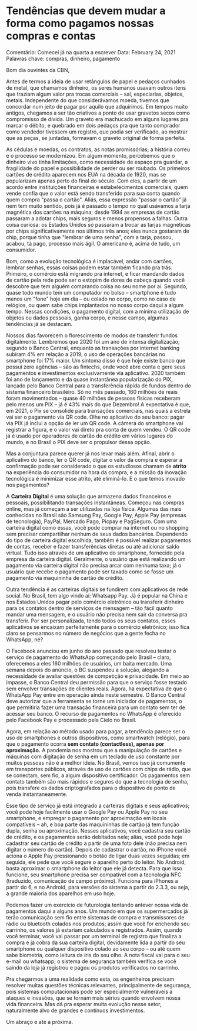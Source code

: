 # Tendências que devem mudar a forma como pagamos nossas compras e contas

Comentário: Comecei já na quarta a escrever
Data: February 24, 2021
Palavras chave: compras, dinheiro, pagamento

Bom dia ouvintes da CBN,

Antes de termos a ideia de usar retângulos de papel e pedaços cunhados de metal, que chamamos dinheiro, os seres humanos usavam outros itens que traziam algum valor pra trocas comerciais – sal, especiarias, objetos, metais. Independente do que considerávamos moeda, tivemos que concordar num jeito de pagar por aquilo que adquirimos. Em tempos muito antigos, chegamos a ser tão criativos a ponto de usar gravetos secos como compromisso de dívida. Um graveto era machucado em alguns lugares pra marcar o débito, e quebrado em dois pedaços pra que tanto comprador como vendedor tivessem um registro, que podia ser verificado, ao mostrar que as peças, se juntadas, formavam o graveto original de forma perfeita.

As cédulas e moedas, os contratos, as notas promissórias; a história correu e o processo se modernizou. Em algum momento, percebemos que o dinheiro vivo tinha limitações, como necessidade de espaço pra guardar, a fragilidade do papel e possibilidade de perder ou ser roubado. Os primeiros cartões de crédito aparecem nos EUA na década de 1920, mas se popularizam apenas perto do final do século. Com eles, a partir de um acordo entre instituições financeiras e estabelecimentos comerciais, quem vende confia que o valor está sendo transferido para sua conta quando quem compra "passa o cartão". Aliás, essa expressão "passar o cartão" já nem tem muito sentido, pois já é passado o tempo no qual usávamos a tarja magnética dos cartões na máquina; desde 1994 as empresas de cartão passaram a adotar chips, mais seguros e menos propensos a falhas. Outra coisa curiosa: os Estados Unidos só passaram a trocar as tarjas magnéticas por chips significativamente nos últimos três anos; eles nunca gostaram de chip, porque tinha que "lembrar de uma senha", com a tarja, passou, acabou, tá pago, processo mais ágil. O americano é, acima de tudo, um consumidor.

Bom, como a evolução tecnológica é implacável, andar com cartões, lembrar senhas, essas coisas podem estar também ficando pra trás. Primeiro, o comércio está migrando pra internet, e ficar mandando dados de cartão pela rede pode ser o estopim de dores de cabeça quando você descobre que tem alguém comprando coisa no seu nome por aí. Segundo, quase todo mundo tem um computador no bolso – smartphone é tudo menos um "fone" hoje em dia – ou colado no corpo, como no caso de relógios, ou quem sabe chips implantados no nosso corpo daqui a algum tempo. Nessas condições, o pagamento digital, com a mínima utilização de objetos ou dados pessoais, ganha corpo, e nesse campo, algumas tendências já se destacam.

Nossos dias favorecem o florescimento de modos de transferir fundos digitalmente. Lembremos que 2020 foi um ano de intensa digitalização; segundo o Banco Central, enquanto as transações por internet banking subiram 4% em relação a 2019, o uso de operações bancárias no smartphone foi 17% maior. Um sintoma disso é que hoje existe banco que possui zero agências – são as fintechs, onde você abre conta e gere seus pagamentos e investimentos exclusivamente via aplicativo. 2020 também foi ano de lançamento e da quase instantânea popularização do PIX, lançado pelo Banco Central para a transferência rápida de fundos dentro do sistema financeiro brasileiro. Só no mês passado, 160 milhões de reais foram movimentados – quase 40 milhões de pessoas físicas receberam pelo menos um PIX – já é 43% mais do que Dezembro! A expectativa é que, em 2021, o Pix se consolide para transações comerciais, nas quais a estrela vai ser o pagamento via QR code. Olhe no aplicativo do seu banco: pagar via PIX já inclui a opção de ler um QR code. A câmera do smartphone vai registrar a figura, e o valor vai direto pra conta de quem vendeu. O QR code já é usado por operadores de cartão de crédito em vários lugares do mundo, e no Brasil o PIX deve ser o propulsor dessa opção.

Mas a conjuntura parece querer já nos levar mais além. Afinal, abrir o aplicativo do banco, ler o QR code, digitar o valor da compra e esperar a confirmação pode ser considerado o que os estudiosos chamam de **atrito** na experiência do consumidor na hora da compra, e a missão da inovação tecnológica é minimizar esse atrito, até eliminá-lo. E o que temos inovado nos pagamentos?

A **Carteira Digital** é uma solução que armazena dados financeiros e pessoais, possibilitando transações instantâneas. Começou nas compras online, mas já começam a ser utilizadas na loja física. Algumas das mais conhecidas no Brasil são Samsung Pay, Google Pay, Apple Pay (empresas de tecnologia), PayPal, Mercado Pago, Picpay e PagSeguro. Com uma carteira digital como essas, você pode comprar na internet ou no shopping sem precisar compartilhar nenhum de seus dados bancários. Dependendo do tipo de carteira digital escolhida, também é possível realizar pagamentos de contas, receber e fazer transferências diretas ou até adicionar saldo virtual. Tudo isso através de um aplicativo do smartphone, fornecido pela empresa da carteira digital. Geralmente, o usuário que está realizando um pagamento via carteira digital não precisa arcar com nenhuma taxa; já o usuário que recebe o pagamento pode ser taxado como se fosse um pagamento via maquininha de cartão de crédito. 

Outra tendência é as carteiras digitais se fundirem com aplicativos de rede social. No Brasil, tem algo vindo aí: Whatsapp Pay. Já é popular na China e nos Estados Unidos pagar pelo comércio eletrônico ou transferir dinheiro para os contatos dentro de serviços de mensagem – tão fácil quanto mandar uma mensagem, e o usuário não precisa nem sair da conversa pra transferir. Por ser personalizada, tendo todos os seus contatos, esses aplicativos se encaixam perfeitamente para o comércio eletrônico; isso fica claro se pensarmos no número de negócios que a gente fecha no WhatsApp, né?

O Facebook anunciou em junho do ano passado que resolveu testar o serviço de pagamento do WhatsApp começando pelo Brasil – claro, oferecemos a eles 160 milhões de usuários, um baita mercado. Uma semana depois do anúncio, o BC suspendeu a solução, alegando a necessidade de avaliar questões de competição e privacidade. Em meio ao impasse, o Banco Central deu permissão para que o serviço fosse testado sem envolver transações de clientes reais. Agora, há expectativa de que o WhatsApp Pay entre em operação ainda neste semestre. O Banco Central deve autorizar que a ferramenta se torne um iniciador de pagamentos, o que permitiria fazer uma transação financeira para um contato sem ter de acessar seu banco. O recurso de pagamentos no WhatsApp é oferecido pelo Facebook Pay e processado pela Cielo no Brasil. 

Agora, em relação ao método usado para pagar, a tendência parece ser o uso de smartphones e outros dispositivos, como smartwatch (relógio), para que o pagamento ocorra **sem contato (contactless), apenas por aproximação.** A pandemia nos mostrou que a manipulação de cartões e máquinas com digitação de senha em um teclado de uso constante por muitos pessoas não é a melhor ideia. No Brasil, vemos isso já comumente em transportes públicos, através de uso de cartões com chips de rádio, que se conectam, sem fio, a algum dispositivo certificador. Os pagamentos sem contato também são mais rápidos e seguros do que a tecnologia de senha, pois transfere os dados criptografados para o dispositivo de ponto de venda instantaneamente.

Esse tipo de serviço já está integrado a carteiras digitais e seus aplicativos; você pode hoje facilmente usar o Google Pay ou Apple Pay no seu smartphone, e empregar o pagamento por aproximação em locais compatíveis – ah, e boa parte das maquininhas de cartão já tem função dupla, senha ou aproximação. Nesses aplicativos, você cadastra seu cartão de crédito, e os pagamentos serão debitados nele; aliás, você pode hoje cadastrar seu cartão de crédito a partir de uma foto dele (não precisa nem digitar o número do cartão). Depois de cadastrar o cartão, no iPhone você aciona o Apple Pay pressionando o botão de ligar duas vezes seguidas; em seguida, ele pede que você segure o aparelho perto do leitor. No Android, basta aproximar o smartphone do leitor que ele já detecta. Para que isso funcione, seu smartphone precisa ser compatível com a tecnologia NFC (traduzido, comunicação de campo próximo). Funciona para iPhones a partir do 6, e no Android, para versões do sistema a partir do 2.3.3, ou seja, a grande maioria dos aparelhos em uso hoje.

Podemos fazer um exercício de futurologia tentando antever nossa vida de pagamentos daqui a alguns anos. Um mundo em que os supermercados já terão comunicação sem fio entre sistemas de compra e transmissores de rádio ou bluetooth colados nos produtos; assim que você for enchendo seu carrinho, os valores já estariam calculados e registrados. Assim, quando você terminar, você vai passar por um terminal de registro que finaliza a compra e já cobra da sua carteira digital, devidamente lida a partir do seu smartphone ou qualquer dispositivo colado ao seu corpo – ou até quem sabe biometria, como leitura da íris do seu olho. A nota fiscal vai para o seu e-mail ou whatsapp; o sistema de segurança também verifica se você saindo da loja já registrou e pagou os produtos verificados no carrinho. 

Pra chegarmos a uma realidade como esta, os engenheiros precisam resolver muitas questões técnicas relevantes, principalmente de segurança, pois sistemas computacionais pode ser especialmente vulneráveis a ataques e invasões, que se tornam mais sérios quando envolvem nossa vida financeira. Mas dá pra esperar muita evolução nesse setor, naturalmente alvo de grandes e contínuos investimentos.

Um abraço e até a próxima.